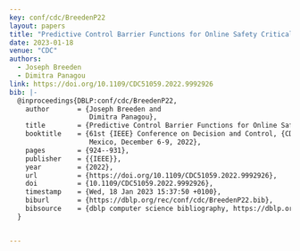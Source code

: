 ```yaml
---
key: conf/cdc/BreedenP22
layout: papers
title: "Predictive Control Barrier Functions for Online Safety Critical Control."
date: 2023-01-18
venue: "CDC"
authors:
  - Joseph Breeden
  - Dimitra Panagou
link: https://doi.org/10.1109/CDC51059.2022.9992926
bib: |-
  @inproceedings{DBLP:conf/cdc/BreedenP22,
    author       = {Joseph Breeden and
                    Dimitra Panagou},
    title        = {Predictive Control Barrier Functions for Online Safety Critical Control},
    booktitle    = {61st {IEEE} Conference on Decision and Control, {CDC} 2022, Cancun,
                    Mexico, December 6-9, 2022},
    pages        = {924--931},
    publisher    = {{IEEE}},
    year         = {2022},
    url          = {https://doi.org/10.1109/CDC51059.2022.9992926},
    doi          = {10.1109/CDC51059.2022.9992926},
    timestamp    = {Wed, 18 Jan 2023 15:37:50 +0100},
    biburl       = {https://dblp.org/rec/conf/cdc/BreedenP22.bib},
    bibsource    = {dblp computer science bibliography, https://dblp.org}
  }


---
```


